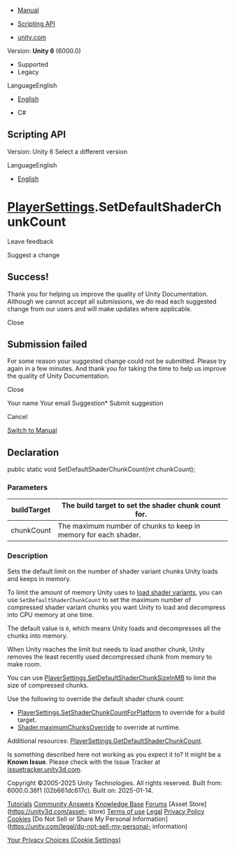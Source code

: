 [ ]()

  * [Manual](../Manual/index.html)
  * [Scripting API](../ScriptReference/index.html)

  * [unity.com](https://unity.com/)

Version: **Unity 6** (6000.0)

  * Supported
  * Legacy

LanguageEnglish

  * [English]()

  * C#

[ ](https://docs.unity3d.com)

## Scripting API

Version: Unity 6 Select a different version

LanguageEnglish

  * [English]()

#  [PlayerSettings](PlayerSettings.html).SetDefaultShaderChunkCount

Leave feedback

Suggest a change

## Success!

Thank you for helping us improve the quality of Unity Documentation. Although
we cannot accept all submissions, we do read each suggested change from our
users and will make updates where applicable.

Close

## Submission failed

For some reason your suggested change could not be submitted. Please <a>try
again</a> in a few minutes. And thank you for taking the time to help us
improve the quality of Unity Documentation.

Close

Your name Your email Suggestion* Submit suggestion

Cancel

[Switch to Manual](../Manual/class-PlayerSettings.html "Go to PlayerSettings
Component in the Manual")

## Declaration

public static void SetDefaultShaderChunkCount(int chunkCount);

### Parameters

buildTarget | The build target to set the shader chunk count for.  
---|---  
chunkCount | The maximum number of chunks to keep in memory for each shader.  
  
### Description

Sets the default limit on the number of shader variant chunks Unity loads and
keeps in memory.

To limit the amount of memory Unity uses to [load shader
variants](../Manual/shader-loading.html), you can use
`SetDefaultShaderChunkCount` to set the maximum number of compressed shader
variant chunks you want Unity to load and decompress into CPU memory at one
time.  
  
The default value is `0`, which means Unity loads and decompresses all the
chunks into memory.  
  
When Unity reaches the limit but needs to load another chunk, Unity removes
the least recently used decompressed chunk from memory to make room.  
  
You can use
[PlayerSettings.SetDefaultShaderChunkSizeInMB](PlayerSettings.SetDefaultShaderChunkSizeInMB.html)
to limit the size of compressed chunks.  
  
Use the following to override the default shader chunk count:

  * [PlayerSettings.SetShaderChunkCountForPlatform](PlayerSettings.SetShaderChunkCountForPlatform.html) to override for a build target.
  * [Shader.maximumChunksOverride](Shader-maximumChunksOverride.html) to override at runtime.

Additional resources:
[PlayerSettings.GetDefaultShaderChunkCount](PlayerSettings.GetDefaultShaderChunkCount.html).

Is something described here not working as you expect it to? It might be a
**Known Issue**. Please check with the Issue Tracker at
[issuetracker.unity3d.com](https://issuetracker.unity3d.com).

Copyright ©2005-2025 Unity Technologies. All rights reserved. Built from:
6000.0.36f1 (02b661dc617c). Built on: 2025-01-14.

[Tutorials](https://unity3d.com/learn) [Community
Answers](https://answers.unity3d.com) [Knowledge
Base](https://support.unity3d.com/hc/en-us)
[Forums](https://forum.unity3d.com) [Asset Store](https://unity3d.com/asset-
store) [Terms of use](https://docs.unity3d.com/Manual/TermsOfUse.html)
[Legal](https://unity.com/legal) [Privacy
Policy](https://unity.com/legal/privacy-policy)
[Cookies](https://unity.com/legal/cookie-policy) [Do Not Sell or Share My
Personal Information](https://unity.com/legal/do-not-sell-my-personal-
information)

[Your Privacy Choices (Cookie Settings)](javascript:void\(0\);)


